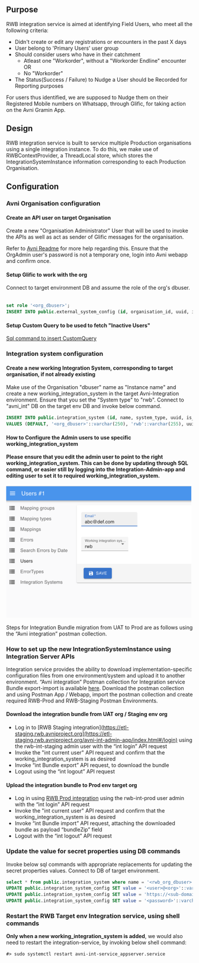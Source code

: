 ## Purpose

RWB integration service is aimed at identifying Field Users, who meet all the following criteria:
- Didn't create or edit any registrations or encounters in the past X days
- User belong to 'Primary Users' user group
- Should consider users who have in their catchment
  - Atleast one "Workorder", without a "Workorder Endline" encounter OR
  - No "Workorder"
- The Status(Success / Failure) to Nudge a User should be Recorded for Reporting purposes

For users thus identified, we are supposed to Nudge them on their Registered Mobile numbers on Whatsapp, through Glific, for taking action on the Avni Gramin App.

## Design

RWB integration service is built to service multiple Production organisations using a single integration instance. To do this, we make use of RWBContextProvider, a ThreadLocal store, which stores the IntegrationSystemInstance information corresponding to each Production Organisation.

## Configuration

### Avni Organisation configuration

#### Create an API user on target Organisation

Create a new "Organisation Administrator" User that will be used to invoke the APIs as well as act as sender of Glific messages for the organisation.

Refer to [Avni Readme](https://avni.readme.io/docs) for more help regarding this.
Ensure that the OrgAdmin user's password is not a temporary one, login into Avni webapp and confirm once.

#### Setup Glific to work with the org

Connect to target environment DB and assume the role of the org's dbuser.
```sql

set role '<org_dbuser>';
INSERT INTO public.external_system_config (id, organisation_id, uuid, is_voided, version, created_by_id, last_modified_by_id, created_date_time, last_modified_date_time, system_name, config) VALUES (DEFAULT, <org_id>, uuid_generate_v4(), false, 1, 1, 1, now(), now(), 'Glific', '{"phone": "91Number", "baseUrl": "https://api.<org>.glific.com", "password": "<pwd>", "avniSystemUser": "<user>@org"}');

```

#### Setup Custom Query to be used to fetch "Inactive Users"

[Sql command to insert CustomQuery](src/main/resources/custom_query_insert.sql)

### Integration system configuration

#### Create a new working Integration System, corresponding to target organisation, if not already existing

Make use of the Organisation "dbuser" name as "Instance name" and create a new working_integration_system in the target Avni-Integration environment. Ensure that you set the "System type" to "rwb". Connect to "avni_int" DB on the target env DB and invoke below command.

```sql
INSERT INTO public.integration_system (id, name, system_type, uuid, is_voided)
VALUES (DEFAULT, '<org_dbuser>'::varchar(250), 'rwb'::varchar(255), uuid_generate_v4(), false::boolean);
```

#### How to Configure the Admin users to use specific working_integration_system
**Please ensure that you edit the admin user to point to the right working_integration_system. This can be done by updating through SQL command, or easier still by logging into the Integration-Admin-app and editing user to set it to required working_integration_system.**

<img src="static/img/Int-admin-user-edit-working-system.png" alt="Reference screenshot for Integration Admin User, Edit Working Integration System" style="width:500px;"/>

Steps for Integration Bundle migration from UAT to Prod are as follows using the “Avni integration” postman collection.

### How to set up the new IntegrationSystemInstance using Integration Server APIs
Integration service provides the ability to download implementation-specific configuration files from one environment/system and upload it to another environment.
“Avni integration” Postman collection for Integration service Bundle export-import is available [here](https://drive.google.com/drive/folders/1XjWYQsLUCJuPxwDbtHvTreHrsF3VQJId).
Download the postman collection and using Postman App / Webapp, import the postman collection and create required RWB-Prod and RWB-Staging Postman Environments.

####  Download the integration bundle from UAT org / Staging env org
- Log in to [RWB Staging integration](https://etl-staging.rwb.avniproject.org](https://etl-staging.rwb.avniproject.org/avni-int-admin-app/index.html#/login) using the rwb-int-staging admin user with the “int login” API request
- Invoke the "int current user" API request and confirm that the working_integration_system is as desired
- Invoke “int Bundle export” API request, to download the bundle
- Logout using the “int logout” API request


####  Upload the integration bundle to Prod env target org
- Log in using [RWB Prod integration](https://etl.rwb.avniproject.org/avni-int-admin-app/index.html#/login) using the rwb-int-prod user admin with the  “int login” API request
- Invoke the "int current user" API request and confirm that the working_integration_system is as desired
- Invoke “int Bundle import” API request, attaching the downloaded bundle as payload “bundleZip” field
- Logout with the “int logout” API request

### Update the value for secret properties using DB commands

Invoke below sql commands with appropriate replacements for updating the secret properties values. Connect to DB of target environment. 

```sql
select * from public.integration_system where name = '<rwb_org_dbuser>'; -- to determine "rwb_org_system_id"
UPDATE public.integration_system_config SET value = '<user>@<org>'::varchar(10000) WHERE key = 'avni_user' and  integration_system_id = '<rwb_org_system_id>'::integer;
UPDATE public.integration_system_config SET value = 'https://<sub-domain>.rwb.avniproject.org/'::varchar(10000) WHERE key = 'avni_api_url' and  integration_system_id = '<rwb_org_system_id>'::integer;
UPDATE public.integration_system_config SET value = '<password>'::varchar(10000) WHERE key = 'avni_password' and  integration_system_id = '<rwb_org_system_id>'::integer;
```

### Restart the RWB Target env Integration service, using shell commands

**Only when a new working_integration_system is added**, we would also need to restart the integration-service, by invoking below shell command:
```
#> sudo systemctl restart avni-int-service_appserver.service
```






